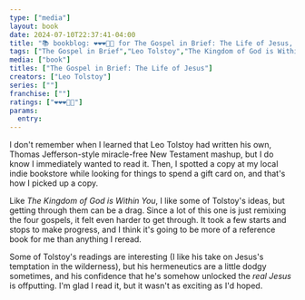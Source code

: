 ```yaml
---
type: ["media"]
layout: book
date: 2024-07-10T22:37:41-04:00
title: "📚 bookblog: ❤️❤️❤️🖤🖤 for The Gospel in Brief: The Life of Jesus, by Leo Tolstoy"
tags: ["The Gospel in Brief","Leo Tolstoy","The Kingdom of God is Within You","Jesus Christ","New Testament"]
media: ["book"]
titles: ["The Gospel in Brief: The Life of Jesus"]
creators: ["Leo Tolstoy"]
series: [""]
franchise: [""]
ratings: ["❤️❤️❤️🖤🖤"]
params:
  entry:
---
```


I don't remember when I learned that Leo Tolstoy had written his own, Thomas Jefferson-style miracle-free New Testament mashup, but I do know I immediately wanted to read it. Then, I spotted a copy at my local indie bookstore while looking for things to spend a gift card on, and that's how I picked up a copy.

Like *The Kingdom of God is Within You*, I like some of Tolstoy's ideas, but getting through them can be a drag. Since a lot of this one is just remixing the four gospels, it felt even harder to get through. It took a few starts and stops to make progress, and I think it's going to be more of a reference book for me than anything I reread.

Some of Tolstoy's readings are interesting (I like his take on Jesus's temptation in the wilderness), but his hermeneutics are a little dodgy sometimes, and his confidence that he's somehow unlocked the *real Jesus* is offputting. I'm glad I read it, but it wasn't as exciting as I'd hoped.
